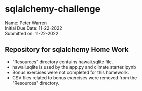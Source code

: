 # sqlalchemy-challenge

Name: Peter Warren\
Initial Due Date: 11-22-2022\
Submitted on: 11-22-2022

## Repository for sqlalchemy Home Work

* "Resources" directory contains hawaii.sqlite file.
* hawaii.sqlite is used by the app.py and climate starter.ipynb
* Bonus exercises were not completed for this homework.
* CSV files related to bonus exercises were removed from the "Resources" directory.
